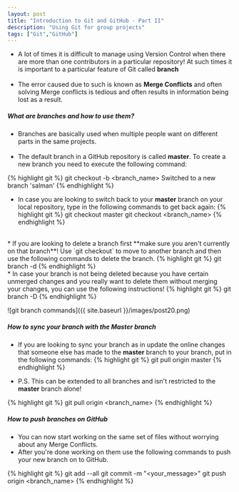 ```yaml
---
layout: post
title: "Introduction to Git and GitHub - Part II"
description: "Using Git for group projects"
tags: ["Git","GitHub"]
---
```


* A lot of times it is difficult to manage using Version Control when there are more than one contributors in a particular repository! At such times it is important to a particular feature of Git called **branch** <br><br>
* The error caused due to such is known as **Merge Conflicts** and often solving Merge conflicts is tedious and often results in information being lost as a result.

##### What are branches and how to use them?

* Branches are basically used when multiple people want on different parts in the same projects.<br><br>
* The default branch in a GitHub repository is called __master__. To create a new branch you need to execute the following command:

{% highlight git %}
git checkout -b <branch_name>
Switched to a new branch 'salman'
{% endhighlight %}

* In case you are looking to switch back to your __master__ branch on your local repository, type in the following commands to get back again:
{% highlight git %}
git checkout master
git checkout <branch_name>
{% endhighlight %}
<br>
* If you are looking to delete a branch first **make sure you aren't currently on that branch**! Use `git checkout` to move to another branch and then use the following commands to delete the branch.
{% highlight git %}
git branch -d <branch_name>
{% endhighlight %}
<br>
* In case your branch is not being deleted because you have certain unmerged changes and you really want to delete them without merging your changes, you can use the following instructions!
{% highlight git %}
git branch -D <branch_name>
{% endhighlight %}

![git branch commands]({{ site.baseurl }}/images/post20.png)

##### How to sync your branch with the Master branch
* If you are looking to sync your branch as in update the online changes that someone else has made to the __master__ branch to your branch, put in the following commands:
{% highlight git %}
git pull origin master
{% endhighlight %}

* P.S. This can be extended to all branches and isn't restricted to the __master__ branch alone!<br>

{% highlight git %}
git pull origin <branch_name>
{% endhighlight %}


##### How to push branches on GitHub

* You can now start working on the same set of files without worrying about any Merge Conflicts.
* After you're done working on them use the following commands to push your new branch on to GitHub.

{% highlight git %}
git add --all
git commit -m "<your_message>"
git push origin <branch_name>
{% endhighlight %}
<br>